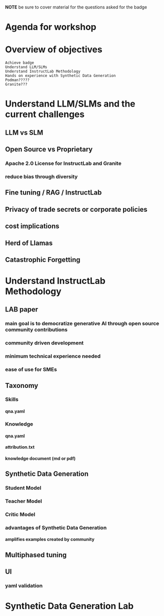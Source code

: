 **NOTE** be sure to cover material for the questions asked for the badge


# Agenda for workshop
# Overview of objectives
    Achieve badge
    Understand LLM/SLMs
    Understand InstructLab Methodology
    Hands on experience with Synthetic Data Generation
    Podman?????
    Granite???

# Understand LLM/SLMs and the current challenges
## LLM vs SLM
## Open Source vs Proprietary
### Apache 2.0 License for InstructLab and Granite
### reduce bias through diversity
## Fine tuning / RAG / InstructLab
## Privacy of trade secrets or corporate policies
## cost implications
## Herd of Llamas
## Catastrophic Forgetting

# Understand InstructLab Methodology
## LAB paper
### main goal is to democratize generative AI through open source community contributions
### community driven development
### minimum technical experience needed
### ease of use for SMEs
## Taxonomy
### Skills
#### qna.yaml
### Knowledge
#### qna.yaml
#### attribution.txt
#### knowledge document (md or pdf)
## Synthetic Data Generation
### Student Model
### Teacher Model
#### 
### Critic Model
### advantages of Synthetic Data Generation
#### amplifies examples created by community
## Multiphased tuning
## UI
### yaml validation
### 


# Synthetic Data Generation Lab